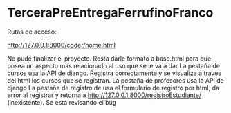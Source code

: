 # TerceraPreEntregaFerrufinoFranco

Rutas de acceso:

http://127.0.0.1:8000/coder/home.html

No pude finalizar el proyecto. 
Resta darle formato a base.html para que posea un aspecto mas relacionado al uso que se le va a dar
La pestaña de cursos usa la API de django. Registra correctamente y se visualiza a traves del html los cursos que se registran.
La pestaña de profesores usa la API de django
La pestaña de registro de  usa el formulario de registro por html, da error al registrar y retorna a http://127.0.0.1:8000/registroEstudiante/ (inexistente). Se esta revisando el bug

